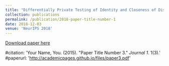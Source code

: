 ```yaml
---
title: "Differentially Private Testing of Identity and Closeness of Discrete Distributions"
collection: publications
permalink: /publication/2018-paper-title-number-1
date: 2018-12-03
venue: 'NeurIPS 2018'
---
```


[Download paper here](https://papers.nips.cc/paper/7920-differentially-private-testing-of-identity-and-closeness-of-discrete-distributions.pdf)

#citation: 'Your Name, You. (2015). &quot;Paper Title Number 3.&quot; <i>Journal 1</i>. 1(3).'
#paperurl: 'http://academicpages.github.io/files/paper3.pdf'
